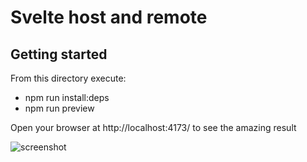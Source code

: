 # Svelte host and remote

## Getting started

From this directory execute:

- npm run install:deps
- npm run preview

Open your browser at http://localhost:4173/ to see the amazing result

![screenshot](docs/screenshot.png)
